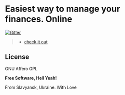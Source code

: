 # Easiest way to manage your finances. Online

[![Gitter](https://badges.gitter.im/Join%20Chat.svg)](https://gitter.im/jeka-kiselyov/wallet?utm_source=badge&utm_medium=badge&utm_campaign=pr-badge&utm_content=badge)

> - [check it out][1]

License
----

GNU Affero GPL


**Free Software, Hell Yeah!**

From Slavyansk, Ukraine. With Love

[1]:http://wallet.jeka911.com/